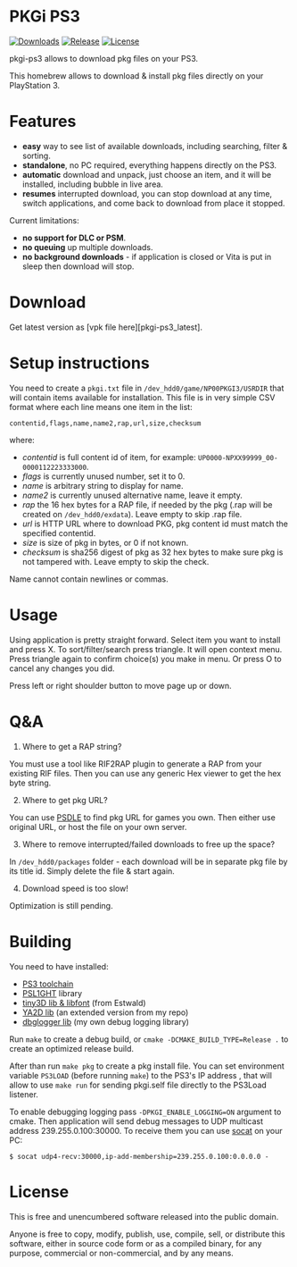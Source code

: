 # PKGi PS3

[![Downloads][img_downloads]][pkgi_downloads] [![Release][img_latest]][pkgi_latest] [![License][img_license]][pkgi_license]


pkgi-ps3 allows to download pkg files on your PS3.

This homebrew allows to download & install pkg files directly on your PlayStation 3.

# Features

* **easy** way to see list of available downloads, including searching, filter & sorting.
* **standalone**, no PC required, everything happens directly on the PS3.
* **automatic** download and unpack, just choose an item, and it will be installed, including bubble in live area.
* **resumes** interrupted download, you can stop download at any time, switch applications, and come back to download
  from place it stopped.

Current limitations:
* **no support for DLC or PSM**.
* **no queuing** up multiple downloads.
* **no background downloads** - if application is closed or Vita is put in sleep then download will stop.

# Download

Get latest version as [vpk file here][pkgi-ps3_latest].

# Setup instructions

You need to create a `pkgi.txt` file in `/dev_hdd0/game/NP00PKGI3/USRDIR` that will contain items available for installation. This file is in very
simple CSV format where each line means one item in the list:

```
contentid,flags,name,name2,rap,url,size,checksum
```

where:

* *contentid* is full content id of item, for example: `UP0000-NPXX99999_00-0000112223333000`.
* *flags* is currently unused number, set it to 0.
* *name* is arbitrary string to display for name.
* *name2* is currently unused alternative name, leave it empty.
* *rap*  the 16 hex bytes for a RAP file, if needed by the pkg (.rap will be created on `/dev_hdd0/exdata`). Leave empty to skip .rap file.
* *url* is HTTP URL where to download PKG, pkg content id must match the specified contentid.
* *size* is size of pkg in bytes, or 0 if not known.
* *checksum* is sha256 digest of pkg as 32 hex bytes to make sure pkg is not tampered with. Leave empty to skip the check.

Name cannot contain newlines or commas.

# Usage

Using application is pretty straight forward. Select item you want to install and press X. To sort/filter/search press triangle.
It will open context menu. Press triangle again to confirm choice(s) you make in menu. Or press O to cancel any changes you did.

Press left or right shoulder button to move page up or down.

# Q&A

1. Where to get a RAP string? 

  You must use a tool like RIF2RAP plugin to generate a RAP from your existing RIF files. Then you can use any generic Hex viewer to get the hex byte string.

2. Where to get pkg URL?

  You can use [PSDLE][] to find pkg URL for games you own. Then either use original URL, or host the file on your own server.

3. Where to remove interrupted/failed downloads to free up the space?

  In `/dev_hdd0/packages` folder - each download will be in separate pkg file by its title id. Simply delete the file & start again.

4. Download speed is too slow!

  Optimization is still pending.

# Building

You need to have installed:

- [PS3 toolchain](https://github.com/bucanero/ps3toolchain)
- [PSL1GHT](https://github.com/bucanero/PSL1GHT) library
- [tiny3D lib & libfont](https://github.com/wargio/tiny3d) (from Estwald)
- [YA2D lib](https://github.com/bucanero/ya2d_ps3) (an extended version from my repo)
- [dbglogger lib](https://github.com/bucanero/psl1ght-libs/tree/master/dbglogger) (my own debug logging library)

Run `make` to create a debug build, or `cmake -DCMAKE_BUILD_TYPE=Release .` to create an optimized release build.

After than run `make pkg` to create a pkg install file. You can set environment variable `PS3LOAD` (before running `make`) to the PS3's IP address
, that will allow to use `make run` for sending pkgi.self file directly to the PS3Load listener.

To enable debugging logging pass `-DPKGI_ENABLE_LOGGING=ON` argument to cmake. Then application will send debug messages to
UDP multicast address 239.255.0.100:30000. To receive them you can use [socat][] on your PC:

    $ socat udp4-recv:30000,ip-add-membership=239.255.0.100:0.0.0.0 -

# License

This is free and unencumbered software released into the public domain.

Anyone is free to copy, modify, publish, use, compile, sell, or distribute this software, either in source code form or as a
compiled binary, for any purpose, commercial or non-commercial, and by any means.

[pkg_dec]: https://github.com/weaknespase/PkgDecrypt
[pkg_releases]: https://github.com/mmozeiko/pkgi/releases
[PSDLE]: https://repod.github.io/psdle/
[socat]: http://www.dest-unreach.org/socat/
[pkgi_downloads]: https://github.com/bucanero/pkgi-ps3/releases
[pkgi_latest]: https://github.com/bucanero/pkgi-ps3/releases/latest
[pkgi_license]: https://github.com/bucanero/pkgi-ps3/blob/master/LICENSE
[img_downloads]: https://img.shields.io/github/downloads/bucanero/pkgi-ps3/total.svg?maxAge=3600
[img_latest]: https://img.shields.io/github/release/bucanero/pkgi-ps3.svg?maxAge=3600
[img_license]: https://img.shields.io/github/license/bucanero/pkgi-ps3.svg?maxAge=2592000
